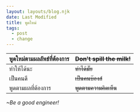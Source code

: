 ```yaml
---
layout: layouts/blog.njk
date: Last Modified
title: พูดใหม่
tags:
  - post
  - change
---
```

| พูดใหม่ตามผลลัพธ์ที่ต้องการ | ~~Don't spill the milk!~~ |
|---|---|
| ทำให้ได้นะ | ~~ทำได้มั๊ย~~ |
| เป็นคนดี | ~~เป็นคนบ๊องส์~~ |
| พูดตามผลที่ต้องการ | ~~พูดตามความคิดเห็น~~ |

*~Be a good engineer!*
